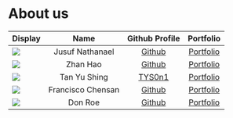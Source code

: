 # About us

Display | Name | Github Profile | Portfolio 
--------|:----:|:--------------:|:---------:
![](https://via.placeholder.com/100.png?text=Photo) | Jusuf Nathanael | [Github](https://github.com/jusufnathanael) | [Portfolio](docs/team/johndoe.md)
![](https://i.imgur.com/M9W68d1.jpg) | Zhan Hao | [Github](https://github.com/Speedweener/tp) | [Portfolio](docs/team/johndoe.md)
![](https://via.placeholder.com/100.png?text=Photo) | Tan Yu Shing | [TYS0n1](https://github.com/TYS0n1) | [Portfolio](docs/team/johndoe.md)
![](https://via.placeholder.com/100.png?text=Photo) | Francisco Chensan | [Github](https://github.com/) | [Portfolio](docs/team/johndoe.md)
![](https://via.placeholder.com/100.png?text=Photo) | Don Roe | [Github](https://github.com/) | [Portfolio](docs/team/johndoe.md)

